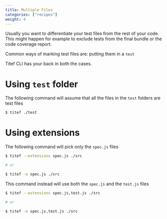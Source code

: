 ```yaml
---
title: Multiple Files
categories: ["recipes"]
weight: 4
---
```


Usually you want to differentiate your test files from the rest of
your code. This might happen for example to exclude tests from the 
final bundle or the code coverage report.

Common ways of marking test files are: putting them in a `test` 
<!-- folder or using special extensions such as `.spec.js` or `.test.js`. -->

Titef CLI has your back in both the cases.

# Using  `test` folder

The following command will assume that all the files in the `test` folders
are test files

```bash
$ titef ./test
```

# Using extensions

The following command will pick only the `spec.js` files

```bash
$ titef --extensions spec.js ./src 

# or

$ titef -e spec.js ./src 
```

This command instead will use both the `spec.js` and the `test.js` files

```bash
$ titef --extensions spec.js,test.js ./src 

# or

$ titef -e spec.js,test.js ./src 
```